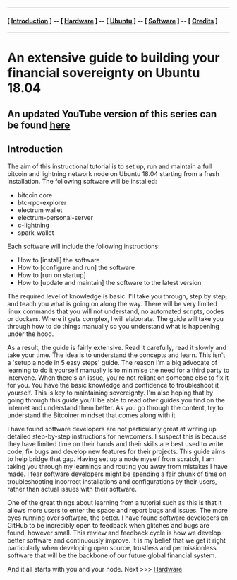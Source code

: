 ----

#### [ [Introduction](README.md) ] -- [ [Hardware](HARDWARE.md) ] -- [ [Ubuntu](UBUNTU.md) ] -- [ [Software](SOFTWARE.md) ] -- [ [Credits](CREDITS.md) ]

-----
# An extensive guide to building your financial sovereignty on Ubuntu 18.04

## An updated YouTube version of this series can be found [here](https://www.youtube.com/channel/UC93aLHD4fxvLPP3KSOV0TIg/playlists)

## Introduction

The aim of this instructional tutorial is to set up, run and maintain a full bitcoin and lightning network node on Ubuntu 18.04 starting from a fresh installation. The following software will be installed:
-	bitcoin core
-	btc-rpc-explorer
-	electrum wallet
-	electrum-personal-server
-	c-lightning
-	spark-wallet

Each software will include the following instructions:
-	How to [install] the software
-	How to [configure and run] the software
-	How to [run on startup]
-	How to [update and maintain] the software to the latest version

The required level of knowledge is basic. I'll take you through, step by step, and teach you what is going on along the way. There will be very limited linux commands that you will not understand, no automated scripts, codes or dockers. Where it gets complex, I will elaborate. The guide will take you through how to do things manually so you understand what is happening under the hood.

As a result, the guide is fairly extensive. Read it carefully, read it slowly and take your time. The idea is to understand the concepts and learn. This isn't a 'setup a node in 5 easy steps' guide. The reason I'm a big advocate of learning to do it yourself manually is to minimise the need for a third party to intervene. When there's an issue, you're not reliant on someone else to fix it for you. You have the basic knowledge and confidence to troubleshoot it yourself. This is key to maintaining sovereignty. I'm also hoping that by going through this guide you'll be able to read other guides you find on the internet and understand them better. As you go through the content, try to understand the Bitcoiner mindset that comes along with it.

I have found software developers are not particularly great at writing up detailed step-by-step instructions for newcomers. I suspect this is because they have limited time on their hands and their skills are best used to write code, fix bugs and develop new features for their projects. This guide aims to help bridge that gap. Having set up a node myself from scratch, I am taking you through my learnings and routing you away from mistakes I have made. I fear software developers might be spending a fair chunk of time on troubleshooting incorrect installations and configurations by their users, rather than actual issues with their software.

One of the great things about learning from a tutorial such as this is that it allows more users to enter the space and report bugs and issues. The more eyes running over software, the better. I have found software developers on GitHub to be incredibly open to feedback when glitches and bugs are found, however small. This review and feedback cycle is how we develop better software and continuously improve. It is my belief that we get it right particularly when developing open source, trustless and permissionless software that will be the backbone of our future global financial system.

And it all starts with you and your node. Next >>> [Hardware](HARDWARE.md)
